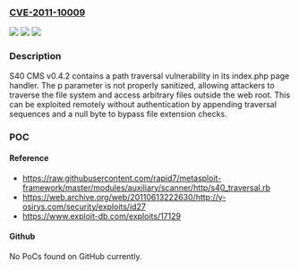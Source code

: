 ### [CVE-2011-10009](https://cve.mitre.org/cgi-bin/cvename.cgi?name=CVE-2011-10009)
![](https://img.shields.io/static/v1?label=Product&message=S40%20CMS&color=blue)
![](https://img.shields.io/static/v1?label=Version&message=0.4.2%20&color=brightgreen)
![](https://img.shields.io/static/v1?label=Vulnerability&message=CWE-22%20Improper%20Limitation%20of%20a%20Pathname%20to%20a%20Restricted%20Directory%20('Path%20Traversal')&color=brightgreen)

### Description

S40 CMS v0.4.2 contains a path traversal vulnerability in its index.php page handler. The p parameter is not properly sanitized, allowing attackers to traverse the file system and access arbitrary files outside the web root. This can be exploited remotely without authentication by appending traversal sequences and a null byte to bypass file extension checks.

### POC

#### Reference
- https://raw.githubusercontent.com/rapid7/metasploit-framework/master/modules/auxiliary/scanner/http/s40_traversal.rb
- https://web.archive.org/web/20110613222630/http://y-osirys.com/security/exploits/id27
- https://www.exploit-db.com/exploits/17129

#### Github
No PoCs found on GitHub currently.


